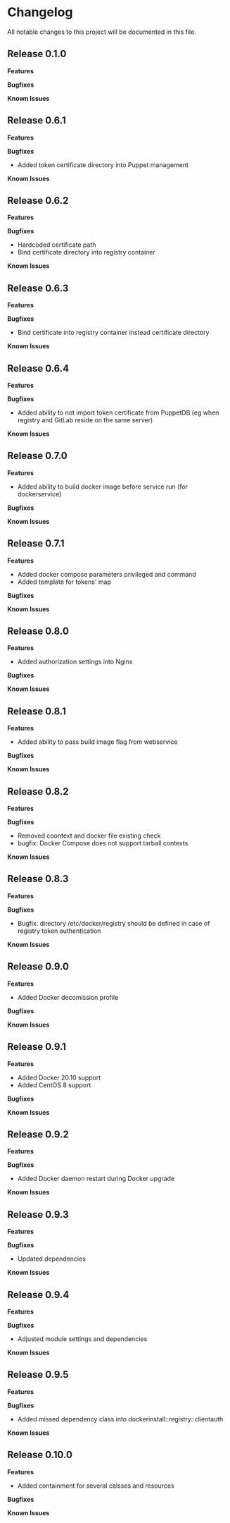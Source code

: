 # Changelog

All notable changes to this project will be documented in this file.

## Release 0.1.0

**Features**

**Bugfixes**

**Known Issues**

## Release 0.6.1

**Features**

**Bugfixes**

* Added token certificate directory into Puppet management

**Known Issues**

## Release 0.6.2

**Features**

**Bugfixes**

* Hardcoded certificate path
* Bind certificate directory into registry container

**Known Issues**

## Release 0.6.3

**Features**

**Bugfixes**

* Bind certificate into registry container instead certificate directory

**Known Issues**

## Release 0.6.4

**Features**

**Bugfixes**

* Added ability to not import token certificate from PuppetDB (eg when registry
  and GitLab reside on the same server)

**Known Issues**

## Release 0.7.0

**Features**

* Added ability to build docker image before service run (for dockerservice)

**Bugfixes**

**Known Issues**

## Release 0.7.1

**Features**

* Added docker compose parameters privileged and command
* Added template for tokens' map

**Bugfixes**

**Known Issues**

## Release 0.8.0

**Features**

* Added authorization settings into Nginx

**Bugfixes**

**Known Issues**

## Release 0.8.1

**Features**

* Added ability to pass build image flag from webservice

**Bugfixes**

**Known Issues**

## Release 0.8.2

**Features**

**Bugfixes**

* Removed coontext and docker file existing check
* bugfix: Docker Compose does not support tarball contexts

**Known Issues**

## Release 0.8.3

**Features**

**Bugfixes**

* Bugfix: directory /etc/docker/registry should be defined in case of registry
  token authentication

**Known Issues**

## Release 0.9.0

**Features**

* Added Docker decomission profile

**Bugfixes**

**Known Issues**

## Release 0.9.1

**Features**

* Added Docker 20.10 support
* Added CentOS 8 support

**Bugfixes**

**Known Issues**

## Release 0.9.2

**Features**

**Bugfixes**

* Added Docker daemon restart during Docker upgrade

**Known Issues**

## Release 0.9.3

**Features**

**Bugfixes**

* Updated dependencies

**Known Issues**

## Release 0.9.4

**Features**

**Bugfixes**

* Adjusted module settings and dependencies

**Known Issues**

## Release 0.9.5

**Features**

**Bugfixes**

* Added missed dependency class into dockerinstall::registry::clientauth

**Known Issues**

## Release 0.10.0

**Features**

* Added containment for several calsses and resources

**Bugfixes**

**Known Issues**
